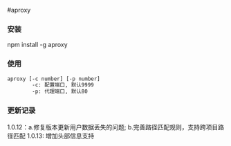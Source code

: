 #aproxy

### 安装

npm install -g aproxy

### 使用

````bash
aproxy [-c number] [-p number]
        -c: 配置端口, 默认9999
        -p: 代理端口, 默认80
````

### 更新记录
1.0.12：a.修复版本更新用户数据丢失的问题; b.完善路径匹配规则，支持跨项目路径匹配
1.0.13: 增加头部信息支持
